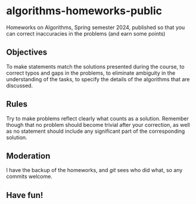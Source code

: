 # algorithms-homeworks-public
Homeworks on Algorithms, Spring semester 2024, published so that you can correct
inaccuracies in the problems (and earn some points)


## Objectives
To make statements match the solutions presented during the course,
to correct typos and gaps in the problems, to eliminate ambiguity in the understanding of the tasks,
to specify the details of the algorithms that are discussed.


## Rules
Try to make problems reflect clearly what counts as a solution. Remember though that
no problem should become trivial after your correction, as well as no statement should
include any significant part of the corresponding solution.


## Moderation
I have the backup of the homeworks, and *git* sees who did what,
so any commits welcome.


## Have fun!
